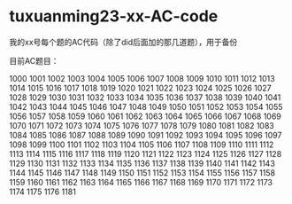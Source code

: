 # tuxuanming23-xx-AC-code

我的xx号每个题的AC代码（除了did后面加的那几道题），用于备份

目前AC题目：

1000 1001 1002 1003 1004 1005 1006 1007 1008 1009 1010 
1011 1012 1013 1014 1015 1016 1017 1018 1019 1020 1021 
1022 1023 1024 1025 1026 1027 1028 1029 1030 1031 1032 
1033 1034 1035 1036 1037 1038 1039 1040 1041 1042 1043 
1044 1045 1046 1047 1048 1049 1050 1051 1052 1053 1054 
1055 1056 1057 1058 1059 1060 1061 1062 1063 1064 1065 
1066 1067 1068 1069 1070 1071 1072 1073 1074 1075 1076 
1077 1078 1079 1080 1081 1082 1083 1084 1085 1086 1087 
1088 1089 1090 1091 1092 1093 1094 1095 1096 1097 1098 
1099 1100 1101 1102 1103 1104 1105 1106 1107 1108 1109 
1110 1111 1112 1113 1114 1115 1116 1117 1118 1119 1120 
1121 1122 1123 1124 1125 1126 1127 1128 1129 1130 1131 
1132 1133 1134 1135 1136 1137 1138 1139 1140 1141 1142 
1143 1144 1145 1146 1147 1148 1149 1150 1151 1152 1153 
1154 1155 1156 1157 1158 1159 1160 1161 1162 1163 1164 
1165 1166 1167 1168 1169 1170 1171 1172 1173 1174 1175 
1176 1181
